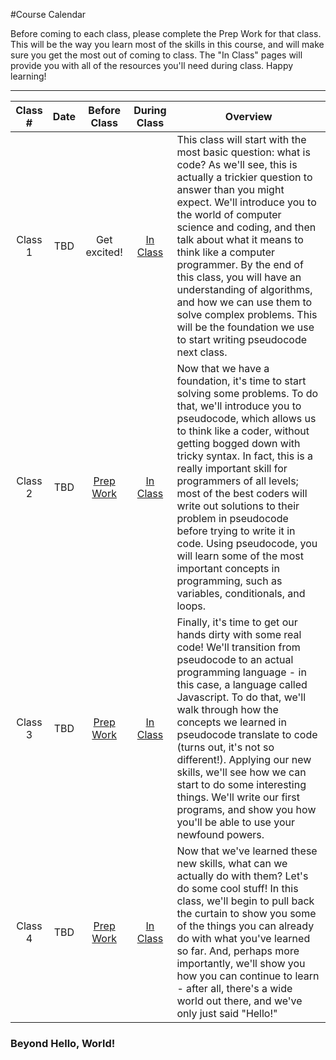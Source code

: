 #Course Calendar

Before coming to each class, please complete the Prep Work for that class. This will be the way you learn most of the skills in this course, and will make sure you get the most out of coming to class. The "In Class" pages will provide you with all of the resources you'll need during class. Happy learning!
***

Class # | Date | Before Class | During Class | Overview
:------:|:----:|:------------:|:------------:|-----------------------|
Class 1 | TBD | Get excited! | [In Class](./materials/class1) | This class will start with the most basic question: what is code? As we'll see, this is actually a trickier question to answer than you might expect. We'll introduce you to the world of computer science and coding, and then talk about what it means to think like a computer programmer. By the end of this class, you will have an understanding of algorithms, and how we can use them to solve complex problems. This will be the foundation we use to start writing pseudocode next class. |
Class 2 | TBD | [Prep Work](./materials/class2-prep) | [In Class](./materials/class2) | Now that we have a foundation, it's time to start solving some problems. To do that, we'll introduce you to pseudocode, which allows us to think like a coder, without getting bogged down with tricky syntax. In fact, this is a really important skill for programmers of all levels; most of the best coders will write out solutions to their problem in pseudocode before trying to write it in code. Using pseudocode, you will learn some of the most important concepts in programming, such as variables, conditionals, and loops. |
Class 3 | TBD | [Prep Work](./materials/class3-prep)| [In Class](./materials/class3) | Finally, it's time to get our hands dirty with some real code! We'll transition from pseudocode to an actual programming language - in this case, a language called Javascript. To do that, we'll walk through how the concepts we learned in pseudocode translate to code (turns out, it's not so different!). Applying our new skills, we'll see how we can start to do some interesting things. We'll write our first programs, and show you how you'll be able to use your newfound powers. 
Class 4 | TBD | [Prep Work](./materials/class4-prep)| [In Class](./materials/class4) | Now that we've learned these new skills, what can we actually do with them? Let's do some cool stuff! In this class, we'll begin to pull back the curtain to show you some of the things you can already do with what you've learned so far. And, perhaps more importantly, we'll show you how you can continue to learn - after all, there's a wide world out there, and we've only just said "Hello!"

### Beyond Hello, World!

